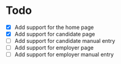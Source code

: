 # Todo
- [x] Add support for the home page
- [x] Add support for candidate page
- [ ] Add support for candidate manual entry
- [ ] Add support for employer page
- [ ] Add support for employer manual entry
